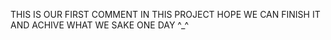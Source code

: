 THIS IS OUR FIRST COMMENT IN THIS PROJECT HOPE WE CAN FINISH IT AND ACHIVE WHAT WE SAKE ONE DAY ^_^
